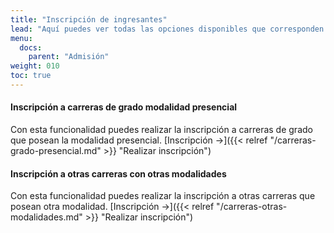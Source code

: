 ```yaml
---
title: "Inscripción de ingresantes"
lead: "Aquí puedes ver todas las opciones disponibles que corresponden a la inscripción de ingresantes"
menu:
  docs:
    parent: "Admisión"
weight: 010
toc: true
---
```


#### Inscripción a carreras de grado modalidad presencial

Con esta funcionalidad puedes realizar la inscripción a carreras de grado que posean la modalidad presencial. [Inscripción →]({{< relref "/carreras-grado-presencial.md" >}} "Realizar inscripción")

#### Inscripción a otras carreras con otras modalidades

Con esta funcionalidad puedes realizar la inscripción a otras carreras que posean otra modalidad. [Inscripción →]({{< relref "/carreras-otras-modalidades.md" >}} "Realizar inscripción")
